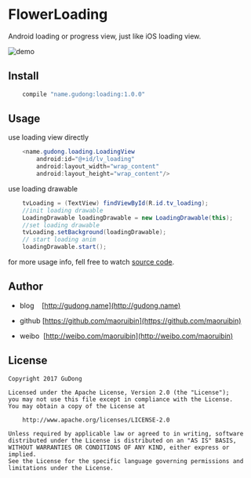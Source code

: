# FlowerLoading
Android loading or progress view, just like iOS loading view.

![demo](http://wx1.sinaimg.cn/mw690/6fb50cedly1fiiiyp7vvfj20k00zkt9s.jpg)

## Install

```gradle
    compile "name.gudong:loading:1.0.0"
```

## Usage

use loading view directly

```java
    <name.gudong.loading.LoadingView
        android:id="@+id/lv_loading"
        android:layout_width="wrap_content"
        android:layout_height="wrap_content"/>
```

use loading drawable

```java
    tvLoading = (TextView) findViewById(R.id.tv_loading);
    //init loading drawable
    LoadingDrawable loadingDrawable = new LoadingDrawable(this);
    //set loading drawable
    tvLoading.setBackground(loadingDrawable);
    // start loading anim
    loadingDrawable.start();
```

for more usage info, fell free to watch [source code](./loading/src/main/java/name/gudong/loading/LoadingDrawable.java).   

## Author

- blog&nbsp;&nbsp;&nbsp;&nbsp;[http://gudong.name](http://gudong.name)

- github [https://github.com/maoruibin](https://github.com/maoruibin)

- weibo&nbsp;&nbsp;[http://weibo.com/maoruibin](http://weibo.com/maoruibin)

## License

    Copyright 2017 GuDong

    Licensed under the Apache License, Version 2.0 (the "License");
    you may not use this file except in compliance with the License.
    You may obtain a copy of the License at

        http://www.apache.org/licenses/LICENSE-2.0

    Unless required by applicable law or agreed to in writing, software
    distributed under the License is distributed on an "AS IS" BASIS,
    WITHOUT WARRANTIES OR CONDITIONS OF ANY KIND, either express or implied.
    See the License for the specific language governing permissions and
    limitations under the License.



